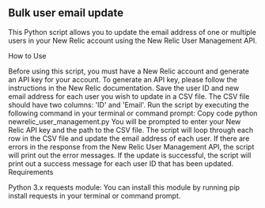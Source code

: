 ## Bulk user email update

This Python script allows you to update the email address of one or multiple users in your New Relic account using the New Relic User Management API.

How to Use

Before using this script, you must have a New Relic account and generate an API key for your account. To generate an API key, please follow the instructions in the New Relic documentation.
Save the user ID and new email address for each user you wish to update in a CSV file. The CSV file should have two columns: 'ID' and 'Email'.
Run the script by executing the following command in your terminal or command prompt:
Copy code
python newrelic_user_management.py
You will be prompted to enter your New Relic API key and the path to the CSV file.
The script will loop through each row in the CSV file and update the email address of each user.
If there are errors in the response from the New Relic User Management API, the script will print out the error messages. If the update is successful, the script will print out a success message for each user ID that has been updated.
Requirements

Python 3.x
requests module: You can install this module by running pip install requests in your terminal or command prompt.
